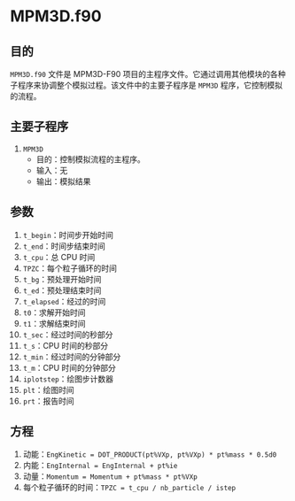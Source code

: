 # MPM3D.f90

## 目的
`MPM3D.f90` 文件是 MPM3D-F90 项目的主程序文件。它通过调用其他模块的各种子程序来协调整个模拟过程。该文件中的主要子程序是 `MPM3D` 程序，它控制模拟的流程。

## 主要子程序
1. `MPM3D`
   - 目的：控制模拟流程的主程序。
   - 输入：无
   - 输出：模拟结果

## 参数
1. `t_begin`：时间步开始时间
2. `t_end`：时间步结束时间
3. `t_cpu`：总 CPU 时间
4. `TPZC`：每个粒子循环的时间
5. `t_bg`：预处理开始时间
6. `t_ed`：预处理结束时间
7. `t_elapsed`：经过的时间
8. `t0`：求解开始时间
9. `t1`：求解结束时间
10. `t_sec`：经过时间的秒部分
11. `t_s`：CPU 时间的秒部分
12. `t_min`：经过时间的分钟部分
13. `t_m`：CPU 时间的分钟部分
14. `iplotstep`：绘图步计数器
15. `plt`：绘图时间
16. `prt`：报告时间

## 方程
1. 动能：`EngKinetic = DOT_PRODUCT(pt%VXp, pt%VXp) * pt%mass * 0.5d0`
2. 内能：`EngInternal = EngInternal + pt%ie`
3. 动量：`Momentum = Momentum + pt%mass * pt%VXp`
4. 每个粒子循环的时间：`TPZC = t_cpu / nb_particle / istep`
